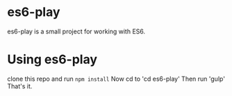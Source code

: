# es6-play
es6-play is a small project for working with ES6.

# Using es6-play
clone this repo and run `npm install`
Now cd to 'cd es6-play'
Then run 'gulp'
That's it.
